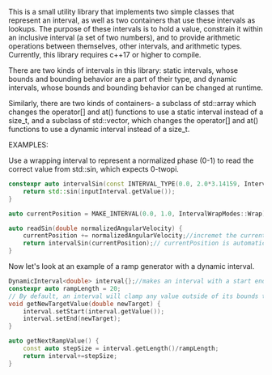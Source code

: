 This is a small utility library that implements two simple classes that represent an interval, as well as two containers that use these intervals as lookups. The purpose of these intervals is to hold a value, constrain it within an inclusive interval (a set of two numbers), and to provide arithmetic operations between themselves, other intervals, and arithmetic types. Currently, this library requires c++17 or higher to compile. 

There are two kinds of intervals in this library: static intervals, whose bounds and bounding behavior are a part of their type, and dynamic intervals, whose bounds and bounding behavior can be changed at runtime.

Similarly, there are two kinds of containers- a subclass of std::array which changes the operator[] and at() functions to use a static interval instead of a size_t, and a subclass of std::vector, which changes the operator[] and at() functions to use a dynamic interval instead of a size_t.


EXAMPLES:

Use a wrapping interval to represent a normalized phase (0-1) to read the correct value from std::sin, which expects 0-twopi.
```c++
constexpr auto intervalSin(const INTERVAL_TYPE(0.0, 2.0*3.14159, IntervalWrapModes::Wrap)& inputInterval) {
    return std::sin(inputInterval.getValue());
}

auto currentPosition = MAKE_INTERVAL(0.0, 1.0, IntervalWrapModes::Wrap){};

auto readSin(double normalizedAngularVelocity) {
    currentPosition += normalizedAngularVelocity;//incremet the current position by the normalized angular velocity. If the current position is > 1, it will wrap back to 0.
    return intervalSin(currentPosition);// currentPosition is automatically converted to a range of 0 to twopi, and its value is scaled accordingly.
}
```
Now let's look at an example of a ramp generator with a dynamic interval.
```c++
DynamicInterval<double> interval{};//makes an interval with a start end and value of 0.
constexpr auto rampLength = 20; 
// By default, an interval will clamp any value outside of its bounds to the min (if the value is smaller) or max (if the value is larger) of the bounds
void getNewTargetValue(double newTarget) {
	interval.setStart(interval.getValue());
	interval.setEnd(newTarget);
} 

auto getNextRampValue() {
	const auto stepSize = interval.getLength()/rampLength;
	return interval+=stepSize;
}
```